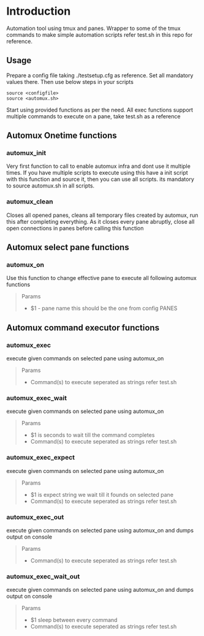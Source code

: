 
# Introduction

Automation tool using tmux and panes. Wrapper to some of the tmux commands to make simple 
automation scripts refer test.sh in this repo for reference.

## Usage

Prepare a config file taking ./testsetup.cfg as reference. Set all mandatory values there.
Then use below steps in your scripts


```
source <configfile>
source <automux.sh>
```

Start using provided functions as per the need. All exec functions support multiple commands to 
execute on a pane, take test.sh as a reference

## Automux Onetime functions

### automux_init

Very first function to call to enable automux infra and dont use it multiple times.
If you have multiple scripts to execute using this have a init script with this function
and source it, then you can use all scripts. its mandatory to source automux.sh in all scripts.

### automux_clean

Closes all opened panes, cleans all temporary files created by automux, run this after 
completing everything. As it closes every pane abruptly, close all open connections in panes
before calling this function

## Automux select pane functions

### automux_on

Use this function to change effective pane to execute all following automux functions

> Params
> - $1 - pane name this should be the one from config PANES

## Automux command executor functions

### automux_exec

execute given commands on selected pane using automux_on

> Params
> - Command(s) to execute seperated as strings refer test.sh 

### automux_exec_wait

execute given commands on selected pane using automux_on

> Params
> - $1 is seconds to wait till the command completes
> - Command(s) to execute seperated as strings refer test.sh 

### automux_exec_expect

execute given commands on selected pane using automux_on

> Params
> - $1 is expect string we wait till it founds on selected pane
> - Command(s) to execute seperated as strings refer test.sh 

### automux_exec_out

execute given commands on selected pane using automux_on and dumps output on console

> Params
> - Command(s) to execute seperated as strings refer test.sh 

### automux_exec_wait_out

execute given commands on selected pane using automux_on and dumps output on console

> Params
> - $1 sleep between every command
> - Command(s) to execute seperated as strings refer test.sh 
